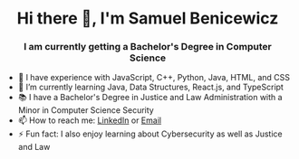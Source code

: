 <h1 align="center">Hi there 👋, I'm Samuel Benicewicz</h1>
<h3 align="center">I am currently getting a Bachelor's Degree in Computer Science</h3>

- 🔭 I have experience with JavaScript, C++, Python, Java, HTML, and CSS
- 🌱 I’m currently learning Java, Data Structures, React.js, and TypeScript
- 📚 I have a Bachelor's Degree in Justice and Law Administration with a Minor in Computer Science Security
- 📫 How to reach me: <a href="https://www.linkedin.com/in/samuel-benicewicz-077b901ba/">LinkedIn</a> or <a href="mailto:sambenicewicz@yahoo.com">Email</a>
- ⚡ Fun fact: I also enjoy learning about Cybersecurity as well as Justice and Law
